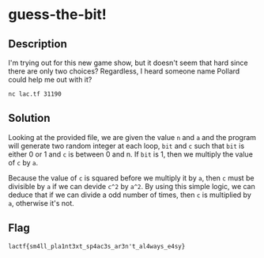 # guess-the-bit!

## Description
I'm trying out for this new game show, but it doesn't seem that hard since there are only two choices? Regardless, I heard someone name Pollard could help me out with it?

`nc lac.tf 31190`

## Solution
Looking at the provided file, we are given the value `n` and `a` and the program will generate two random integer at each loop, `bit` and `c` such that `bit` is either 0 or 1 and `c` is between 0 and n. If `bit` is 1, then we multiply the value of `c` by `a`.

Because the value of `c` is squared before we multiply it by `a`, then `c` must be divisible by `a` if we can devide `c^2` by `a^2`. By using this simple logic, we can deduce that if we can divide a odd number of times, then `c` is multiplied by `a`, otherwise it's not.

## Flag
```txt
lactf{sm4ll_pla1nt3xt_sp4ac3s_ar3n't_al4ways_e4sy}
```
